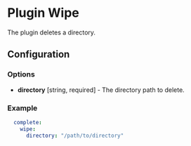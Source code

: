 Plugin Wipe
============

The plugin deletes a directory.

Configuration
-------------

### Options

* **directory** [string, required] - The directory path to delete.

### Example

```yml
  complete:
    wipe:
      directory: "/path/to/directory"
```
